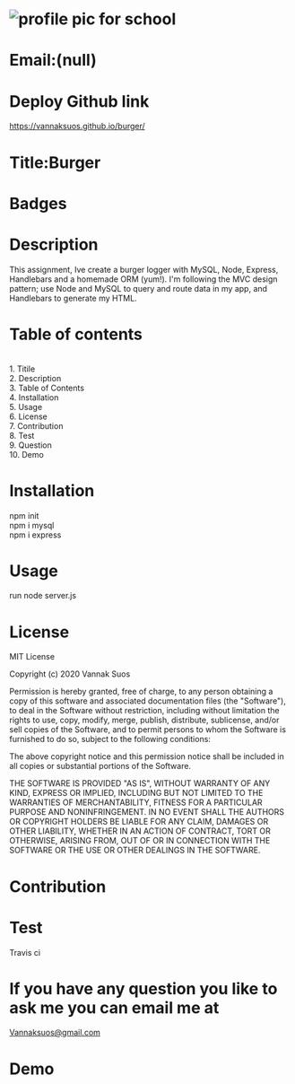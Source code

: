 
# ![profile pic for school](https://avatars1.githubusercontent.com/u/59664686?v=4)

# Email:(null)

# Deploy Github link

https://vannaksuos.github.io/burger/ 

# Title:Burger

# Badges


# Description

 This assignment, Ive create a burger logger with MySQL, Node, Express, Handlebars and a homemade ORM (yum!). I'm following the MVC design pattern; use Node and MySQL to query and route data in my app, and Handlebars to generate my HTML.

# Table of contents

<br/>1. Titile<br/>2. Description<br/>3. Table of Contents<br/>4. Installation<br/>5. Usage<br/>6. License<br/>7. Contribution<br/>8. Test<br/>9. Question<br/>10. Demo<br/>

# Installation

npm init <br> npm i mysql<br> npm i express

# Usage

run node server.js

# License

MIT License

Copyright (c) 2020 Vannak Suos

Permission is hereby granted, free of charge, to any person obtaining a copy of this software and associated documentation files (the "Software"), to deal in the Software without restriction, including without limitation the rights to use, copy, modify, merge, publish, distribute, sublicense, and/or sell copies of the Software, and to permit persons to whom the Software is furnished to do so, subject to the following conditions:

The above copyright notice and this permission notice shall be included in all copies or substantial portions of the Software.

THE SOFTWARE IS PROVIDED "AS IS", WITHOUT WARRANTY OF ANY KIND, EXPRESS OR IMPLIED, INCLUDING BUT NOT LIMITED TO THE WARRANTIES OF MERCHANTABILITY, FITNESS FOR A PARTICULAR PURPOSE AND NONINFRINGEMENT. IN NO EVENT SHALL THE AUTHORS OR COPYRIGHT HOLDERS BE LIABLE FOR ANY CLAIM, DAMAGES OR OTHER LIABILITY, WHETHER IN AN ACTION OF CONTRACT, TORT OR OTHERWISE, ARISING FROM, OUT OF OR IN CONNECTION WITH THE SOFTWARE OR THE USE OR OTHER DEALINGS IN THE SOFTWARE.

# Contribution


# Test

Travis ci

# If you have any question you like to ask me you can email me at

Vannaksuos@gmail.com

# Demo
